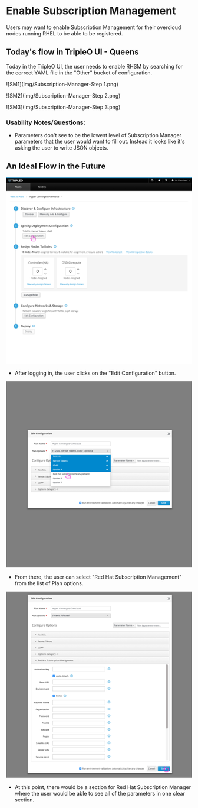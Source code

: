 # Enable Subscription Management
Users may want to enable Subscription Management for their overcloud nodes running RHEL to be able to be registered.

## Today's flow in TripleO UI - Queens
Today in the TripleO UI, the user needs to enable RHSM by searching for the correct YAML file in the "Other" bucket of configuration.

![SM1](img/Subscription-Manager-Step 1.png)

![SM2](img/Subscription-Manager-Step 2.png)

![SM3](img/Subscription-Manager-Step 3.png)

### Usability Notes/Questions:
* Parameters don't see to be the lowest level of Subscription Manager parameters that the user would want to fill out. Instead it looks like it's asking the user to write JSON objects.

## An Ideal Flow in the Future
![editconfiguration](img/Subscription-Manager-Edit_Configuration.png)
- After logging in, the user clicks on the "Edit Configuration" button.

![editconfigurationmodal](img/Subscription-Manager-Edit_Configuration_Modal.png)
- From there, the user can select "Red Hat Subscription Management" from the list of Plan options.

![editconfigurationmodal2](img/Subscription-Manager-Edit_Configuration_Modal2.png)
- At this point, there would be a section for Red Hat Subscription Manager where the user would be able to see all of the parameters in one clear section.
